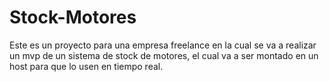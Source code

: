 # Stock-Motores
Este es un proyecto para una empresa freelance en la cual se va a realizar un mvp de un sistema de stock de motores, el cual va a ser montado en un host para que lo usen en tiempo real.
